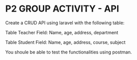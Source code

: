 # P2 GROUP ACTIVITY - API

Create a CRUD API  using laravel with the following table:

Table Teacher
Field: Name, age, address, department

Table Student
Field: Name, age, address, course, subject


You shoule be able to test the functionalities using postman.
